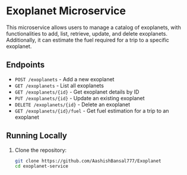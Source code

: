 # Exoplanet Microservice

This microservice allows users to manage a catalog of exoplanets, with functionalities to add, list, retrieve, update, and delete exoplanets. Additionally, it can estimate the fuel required for a trip to a specific exoplanet.

## Endpoints

- `POST /exoplanets` - Add a new exoplanet
- `GET /exoplanets` - List all exoplanets
- `GET /exoplanets/{id}` - Get exoplanet details by ID
- `PUT /exoplanets/{id}` - Update an existing exoplanet
- `DELETE /exoplanets/{id}` - Delete an exoplanet
- `GET /exoplanets/{id}/fuel` - Get fuel estimation for a trip to an exoplanet

## Running Locally

1. Clone the repository:
   ```sh
   git clone https://github.com/AashishBansal777/Exoplanet
   cd exoplanet-service
